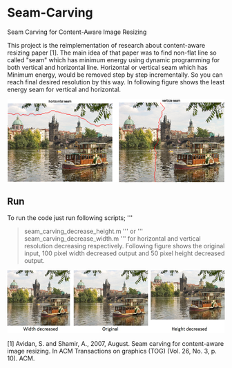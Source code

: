 # Seam-Carving
Seam Carving for Content-Aware Image Resizing

This project is the reimplementation of research about content-aware resizing paper [1]. The main idea of that paper was to find non-flat line so called "seam" which has minimum energy using dynamic programming for both vertical and horizontal line. Horizontal or vertical seam which has Minimum energy, would be removed step by step incrementally. So you can reach final desired resolution by this way. In following figure shows the least energy seam for vertical and horizontal.


![Alt text](seam_resize.png?raw=true "Title")

## Run
To run the code just run following scripts;
'''
> seam_carving_decrease_height.m
'''
or 
''' 
> seam_carving_decrease_width.m 
'''
for horizontal and vertical resolution decreasing respectively. Following figure shows the original input, 100 pixel width decreased output and 50 pixel height decreased output.

![Alt text](seam.jpg?raw=true "Title")


[1] Avidan, S. and Shamir, A., 2007, August. Seam carving for content-aware image resizing. In ACM Transactions on graphics (TOG) (Vol. 26, No. 3, p. 10). ACM.


